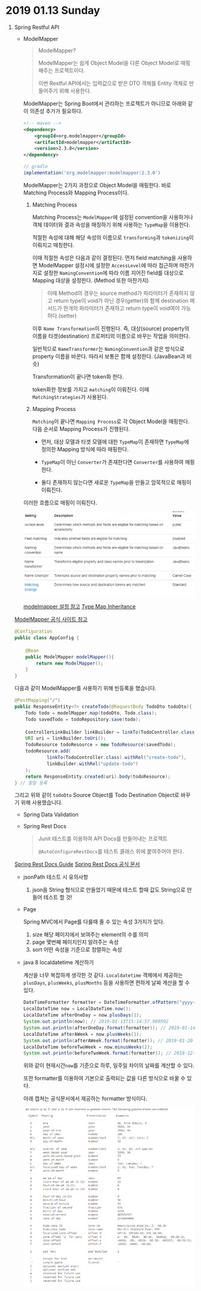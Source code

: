 # 2019 01.13 Sunday

1. Spring Restful API

    - ModelMapper

        > ModelMapper?
        >
        > ModelMapper는 쉽게 Object Model을 다른 Object Model로 매핑해주는 프로젝트이다.
        >
        > 이번 Restful API에서는 입력값으로 받은 DTO 객체를 Entity 객체로 만들어주기 위해 사용한다.
        
        ModelMapper는 Spring Boot에서 관리하는 프로젝트가 아니므로 아래와 같이 의존성 추가가 필요하다.

        ```xml
        <!-- maven -->
        <dependency>
            <groupId>org.modelmapper</groupId>
            <artifactId>modelmapper</artifactId>
            <version>2.3.0</version>
        </dependency>
        ```

        ```groovy
        // gradle
        implementation('org.modelmapper:modelmapper:2.3.0')
        ```

        ModelMapper는 2가지 과정으로 Object Model을 매핑한다. 바로 Matching Process와 Mapping Process이다.

        1. Matching Process
 
            Matching Process는 `ModelMapper`에 설정된 convention을 사용하거나 객체 데이터와 결과 속성을 매칭하기 위해 사용하는 `TypeMap`을 이용한다.

            적절한 속성에 대해 해당 속성의 이름으로 `transforming`과 `tokenizing`이 이뤄지고 매칭한다.

            이때 적절한 속성은 다음과 같이 결정된다. 먼저 field matching을 사용하면 ModelMapper 설정시에 설정한 `AccessLevel`에 따라 접근하며 마찬가지로 설정한 `NamingConvention`에 따라 이름 지어진 field를 대상으로 Mapping 대상을 설정한다. (Method 또한 마찬가지)

            > 이때 Method의 경우는 source method가 파라미터가 존재하지 않고 return type이 void가 아닌 경우(getter)와 함께 destination 메서드가 한개의 파라미터가 존재하고 return type이 void여야 가능하다.(setter)

            이후 `Name Transformation`이 진행된다. 즉, 대상(source) property의 이름을 타겟(destination) 프로퍼티의 이름으로 바꾸는 작업을 의미한다.

            일반적으로 `NameTransformer`는 `NamingConvention`과 같은 방식으로 property 이름을 바꾼다. 따라서 보통은 함께 설정한다. (JavaBean과 비슷)

            Transformation이 끝나면 token화 한다.

            token화한 정보를 가지고 `matching`이 이뤄진다. 이때 `MatchingStrategies`가 사용된다.

        2. Mapping Process

            `Matching`이 끝나면 `Mapping Process`로 각 Object Model을 매핑한다. 다음 순서로 Mapping Process가 진행된다.

            * 먼저, 대상 모델과 타겟 모델에 대한 `TypeMap`이 존재하면 `TypeMap`에 정의한 Mapping 방식에 따라 매핑한다.
            
            * `TypeMap`이 아닌 `Converter`가 존재한다면 `Converter`를 사용하여 매핑한다.

            * 둘다 존재하지 않는다면 새로운 `TypeMap`을 만들고 암묵적으로 매핑이 이뤄진다.

        이러한 흐름으로 매핑이 이뤄진다.

        ![modelmapper 설정 참고](images/modelmapper_config.PNG)

        [modelmapper 설정 참고](http://modelmapper.org/user-manual/configuration/)
        [Type Map Inheritance](http://modelmapper.org/user-manual/type-map-inheritance/)

    [ModelMapper 공식 사이트 참고](http://modelmapper.org/)

    ```java
    @Configuration
    public class AppConfig {

        @Bean
        public ModelMapper modelMapper(){
            return new ModelMapper();
        }
    }
    ```
    다음과 같이 ModelMapper를 사용하기 위해 빈등록을 했습니다.

    ```java
    @PostMapping("/")
    public ResponseEntity<?> createTodo(@RequestBody TodoDto todoDto){
        Todo todo = modelMapper.map(todoDto, Todo.class);
        Todo savedTodo = todoRepository.save(todo);

        ControllerLinkBuilder linkBuilder = linkTo(TodoController.class).slash(savedTodo.getId());
        URI uri = linkBuilder.toUri();
        TodoResource todoResource = new TodoResource(savedTodo);
        todoResource.add(
                linkTo(TodoController.class).withRel("create-todo"),
                linkBuilder.withRel("update-todo")
        );
        return ResponseEntity.created(uri).body(todoResource);
    } // 할일 등록
    ```

    그리고 위와 같이 `todoDto` Source Object를 Todo Destination Object로 바꾸기 위해 사용했습니다.

    - Spring Data Validation

    - Spring Rest Docs

        > Junit 테스트를 이용하여 API Docs를 만들어내는 프로젝트
        >
        > `@AutoConfigureRestDocs`를 테스트 클래스 위에 붙여주어야 한다.

    [Spring Rest Docs Guide](https://spring.io/guides/gs/testing-restdocs/)
    [Spring Rest Docs 공식 문서](https://docs.spring.io/spring-restdocs/docs/2.0.3.RELEASE/reference/html5/)

    - jsonPath 테스트 시 유의사항

        1. json을 String 형식으로 만들었기 때문에 테스트 할때 값도 String으로 만들어 테스트 할 것!

    - Page

        Spring MVC에서 Page를 다룰때 줄 수 있는 속성 3가지가 있다.

        1. size
            해당 페이지에서 보여주는 element의 수를 의미
        2. page
            몇번째 페이지인지 알려주는 속성
        3. sort
            어떤 속성을 기준으로 정렬하는 속성

    - java 8 localdatetime 계산하기

        계산을 너무 복잡하게 생각한 것 같다.
        `Localdatetime` 객체에서 제공하는 `plusDays`, `plusWeeks`, `plusMonths` 등을 사용하면 편하게 날짜 계산을 할 수 있다.

        ```java
        DateTimeFormatter formatter = DateTimeFormatter.ofPattern("yyyy-MM-dd HH:mm:ss");
        LocalDateTime now = LocalDateTime.now();
        LocalDateTime afterOneDay = now.plusDays(1);
        System.out.println(now); // 2019-01-13T15:14:57.980592
        System.out.println(afterOneDay.format(formatter)); // 2019-01-14 15:14:57
        LocalDateTime afterAWeek = now.plusWeeks(1);
        System.out.println(afterAWeek.format(formatter)); // 2019-01-20 15:14:57
        LocalDateTime beforeTwoWeek = now.minusWeeks(2);
        System.out.println(beforeTwoWeek.format(formatter)); // 2018-12-30 15:19:42
        ```

        위와 같이 현재시간`now`를 기준으로 하루, 일주일 차이의 날짜를 계산할 수 있다.

        또한 formatter를 이용하여 기본으로 출력되는 값을 다른 방식으로 바꿀 수 있다.

        아래 캡쳐는 공식문서에서 제공하는 formatter 방식이다.

        ![formatter 문자열 목록](images/localdatetime.PNG)
        